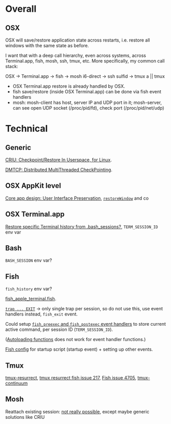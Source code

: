 # Overall

## OSX

OSX will save/restore application state across restarts, i.e. restore all windows with the same state as before.

I want that with a deep call hierarchy, even across systems, across Terminal.app, fish, mosh, ssh, tmux, etc.
More specifically, my common call stack:

  OSX -> Terminal.app -> fish -> mosh i6-direct -> ssh sulfid -> tmux a || tmux

* OSX Terminal.app restore is already handled by OSX.
* fish save/restore (inside OSX Terminal.app) can be done via fish event handlers
* mosh: mosh-client has host, server IP and UDP port in it; mosh-server, can see open UDP socket (/proc/pid/fd), check port (/proc/pid/net/udp)


# Technical

## Generic

[CRIU: Checkpoint/Restore In Userspace, for Linux](https://criu.org/).

[DMTCP: Distributed MultiThreaded CheckPointing](https://dmtcp.sourceforge.io/).

## OSX AppKit level

[Core app design: User Interface Preservation](https://developer.apple.com/library/archive/documentation/General/Conceptual/MOSXAppProgrammingGuide/CoreAppDesign/CoreAppDesign.html#//apple_ref/doc/uid/TP40010543-CH3-SW10),
[`restoreWindow`](https://developer.apple.com/documentation/appkit/nswindowrestoration/1526251-restorewindow) and co

## OSX Terminal.app

[Restore specific Terminal history from .bash_sessions?](https://apple.stackexchange.com/questions/311548/restore-specific-terminal-history-from-bash-sessions),
`TERM_SESSION_ID` env var

## Bash

`BASH_SESSION` env var?

## Fish

`fish_history` env var?

[fish_apple_terminal.fish](https://github.com/sparanoid/fish_apple_terminal).

[`trap ... EXIT`](https://fishshell.com/docs/current/cmds/trap.html)
-> only single trap per session, so do not use this, use event handlers instead, `fish_exit` event.

Could setup [`fish_preexec` and `fish_postexec` event handlers](https://fishshell.com/docs/current/cmds/function.html#cmd-function) to store current active command,
per session ID (`TERM_SESSION_ID`).

([Autoloading functions](https://fishshell.com/docs/current/language.html#autoloading-functions)
does not work for event handler functions.)

[Fish config](https://fishshell.com/docs/current/index.html#configuration) for startup script (startup event) + setting up other events.

## Tmux

[tmux-resurrect](https://github.com/tmux-plugins/tmux-resurrect/),
[tmux resurrect fish issue 217](https://github.com/tmux-plugins/tmux-resurrect/issues/217),
[Fish issue 4705](https://github.com/fish-shell/fish-shell/issues/4705),
[tmux-continuum](https://github.com/tmux-plugins/tmux-continuum)

## Mosh

Reattach existing session: [not really possible](https://github.com/mobile-shell/mosh/issues/394), except maybe generic solutions like CRIU
